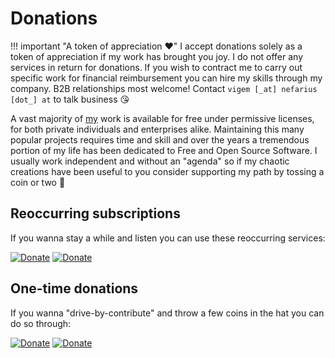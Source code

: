 # Donations

!!! important "A token of appreciation ❤️"
    I accept donations solely as a token of appreciation if my work has brought you joy. I do not offer any services in return for donations. If you wish to contract me to carry out specific work for financial reimbursement you can hire my skills through my company. B2B relationships most welcome! Contact `vigem [_at] nefarius [dot_] at` to talk business 😘

A vast majority of [my](https://github.com/nefarius) work is available for free under permissive licenses, for both private individuals and enterprises alike. Maintaining this many popular projects requires time and skill and over the years a tremendous portion of my life has been dedicated to Free and Open Source Software. I usually work independent and without an "agenda" so if my chaotic creations have been useful to you consider supporting my path by tossing a coin or two 💖

## Reoccurring subscriptions

If you wanna stay a while and listen you can use these reoccurring services:

[![Donate](https://img.shields.io/badge/Subscribe-Patreon-orange.svg)](https://www.patreon.com/nefarius) [![Donate](https://img.shields.io/badge/Subscribe-Liberapay-yellow.svg)](https://liberapay.com/Nefarius)

## One-time donations

If you wanna "drive-by-contribute" and throw a few coins in the hat you can do so through:

[![Donate](https://img.shields.io/badge/Donate-Paypal-blue.svg)](https://paypal.me/NefariusMaximus) [![Donate](https://img.shields.io/badge/Donate-buymeacoffee-yellow.svg)](https://www.buymeacoffee.com/Nefarius)
